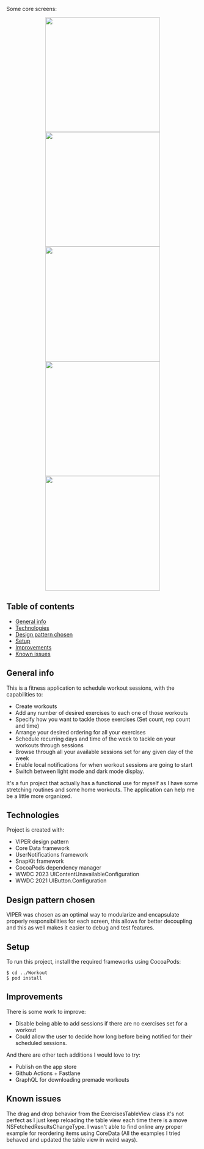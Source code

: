 Some core screens:

<p align = "center">
<img src="README-images/Workout-summary.png" width="300"> <img src="README-images/Exercises.png" width="300">
<img src="README-images/Session-form.png" width="300"> <img src="README-images/Scheduled-sessions.png" width="300">
<img src="README-images/Settings.png" width="300">
</p>

## Table of contents
* [General info](#general-info)
* [Technologies](#technologies)
* [Design pattern chosen](#design-pattern-chosen)
* [Setup](#setup)
* [Improvements](#improvements)
* [Known issues](#known-issues)

## General info

This is a fitness application to schedule workout sessions, with the capabilities to:
- Create workouts
- Add any number of desired exercises to each one of those workouts
- Specify how you want to tackle those exercises (Set count, rep count and time)
- Arrange your desired ordering for all your exercises
- Schedule recurring days and time of the week to tackle on your workouts through sessions
- Browse through all your available sessions set for any given day of the week
- Enable local notifications for when workout sessions are going to start
- Switch between light mode and dark mode display.

It's a fun project that actually has a functional use for myself as I have some stretching routines and some home workouts. The application can help me be a little more organized.
	
## Technologies
Project is created with:
* VIPER design pattern
* Core Data framework
* UserNotifications framework
* SnapKit framework
* CocoaPods dependency manager
* WWDC 2023 UIContentUnavailableConfiguration
* WWDC 2021 UIButton.Configuration

## Design pattern chosen
VIPER was chosen as an optimal way to modularize and encapsulate properly responsibilities for each screen, this allows for better decoupling and this as well makes it easier to debug and test features.
	
## Setup
To run this project, install the required frameworks using CocoaPods:

```
$ cd ../Workout
$ pod install
```

## Improvements
There is some work to improve:
* Disable being able to add sessions if there are no exercises set for a workout
* Could allow the user to decide how long before being notified for their scheduled sessions.

And there are other tech additions I would love to try:
* Publish on the app store
* Github Actions + Fastlane
* GraphQL for downloading premade workouts

## Known issues
The drag and drop behavior from the ExercisesTableView class it's not perfect as I just keep reloading the table view each time there is a move NSFetchedResultsChangeType. I wasn't able to find online any proper example for reordering items using CoreData (All the examples I tried behaved and updated the table view in weird ways).
